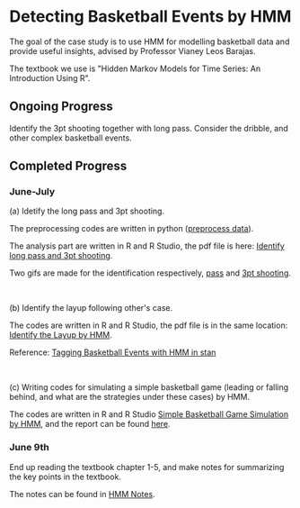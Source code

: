 # Detecting Basketball Events by HMM

The goal of the case study is to use HMM for modelling basketball data and provide useful insights, advised by Professor Vianey Leos Barajas.

The textbook we use is "Hidden Markov Models for Time Series: An Introduction Using R".

## Ongoing Progress 

Identify the 3pt shooting together with long pass. Consider the dribble, and other complex basketball events.

## Completed Progress

### June-July

(a) Idetify the long pass and 3pt shooting.

The preprocessing codes are written in python ([preprocess data](https://github.com/rachan1637/Basketball-case-study-by-HMM/tree/main/Basketball/data_preprocess)).

The analysis part are written in R and R Studio, the pdf file is here: [Identify long pass and 3pt shooting](https://github.com/rachan1637/Basketball-case-study-by-HMM/blob/main/Basketball/basketball2.pdf).

Two gifs are made for the identification respectively, [pass](https://github.com/rachan1637/Basketball-case-study-by-HMM/blob/main/Basketball/event1_passing.gif) and [3pt shooting](https://github.com/rachan1637/Basketball-case-study-by-HMM/blob/main/Basketball/event28_3pt.gif).

<br>

(b) Identify the layup following other's case.

The codes are written in R and R Studio, the pdf file is in the same location: [Identify the Layup by HMM](https://github.com/rachan1637/Basketball-case-study-by-HMM/blob/main/Basketball/basketball.pdf).

Reference: [Tagging Basketball Events with HMM in stan](https://mc-stan.org/users/documentation/case-studies/bball-hmm.html#pre-process-data)

<br>

(c) Writing codes for simulating a simple basketball game (leading or falling behind, and what are the strategies under these cases) by HMM.

The codes are written in R and R Studio [Simple Basketball Game Simulation by HMM](https://github.com/rachan1637/Basketball-case-study-by-HMM/blob/main/Practice%20Code/Simulating-HMM-basketball.Rmd), and the report can be found [here](https://github.com/rachan1637/Basketball-case-study-by-HMM/blob/main/Practice%20Code/Simulating-HMM-basketball.pdf).

### June 9th
End up reading the textbook chapter 1-5, and make notes for summarizing the key points in the textbook.  

The notes can be found in [HMM Notes](https://github.com/rachan1637/Basketball-case-study-by-HMM/tree/main/HMM%20Notes).
